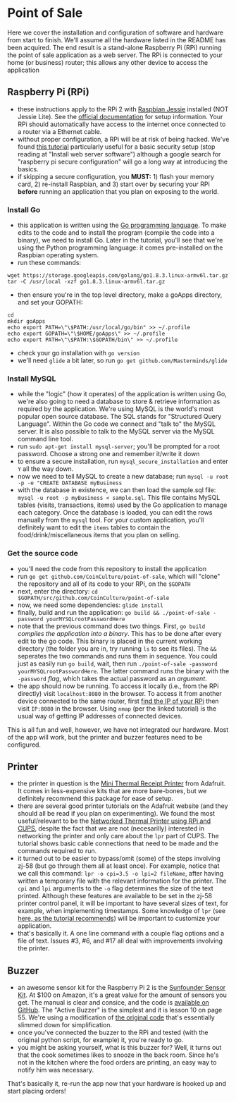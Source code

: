 # Point of Sale

Here we cover the installation and configuration of software and hardware from start to finish. We'll assume all the hardware listed in the README has been acquired. The end result is a stand-alone Raspberry Pi (RPi) running the point of sale application as a web server. The RPi is connected to your home (or business) router; this allows any other device to access the application

## Raspberry Pi (RPi)
- these instructions apply to the RPi 2 with [Raspbian Jessie](https://www.raspberrypi.org/downloads/raspbian/) installed (NOT Jessie Lite). See the [official documentation](https://www.raspberrypi.org/documentation/) for setup information. Your RPi should automatically have access to the internet once connected to a router via a Ethernet cable.
- without proper configuration, a RPi will be at risk of being hacked. We've found [this tutorial](https://mattwilcox.net/web-development/setting-up-a-secure-home-web-server-with-raspberry-pi) particularly useful for a basic security setup (stop reading at "Install web server software") although a google search for "raspberry pi secure configuration" will go a long way at introducing the basics.
- if skipping a secure configuration, you **MUST:** 1) flash your memory card, 2) re-install Raspbian, and 3) start over by securing your RPi **before** running an application that you plan on exposing to the world.

### Install Go
- this application is written using the [Go programming language](https://golang.org/). To make edits to the code and to install the program (compile the code into a binary), we need to install Go. Later in the tutorial, you'll see that we're using the Python programming language: it comes pre-installed on the Raspbian operating system.
- run these commands:
```
wget https://storage.googleapis.com/golang/go1.8.3.linux-armv6l.tar.gz
tar -C /usr/local -xzf go1.8.3.linux-armv6l.tar.gz
```
- then ensure you're in the top level directory, make a goApps directory, and set your GOPATH:
```
cd
mkdir goApps
echo export PATH=\"\$PATH:/usr/local/go/bin" >> ~/.profile
echo export GOPATH=\"\$HOME/goApps\" >> ~/.profile
echo export PATH=\"\$PATH:\$GOPATH/bin\" >> ~/.profile
```
- check your go installation with `go version`
- we'll need `glide` a bit later, so run `go get github.com/Masterminds/glide`

### Install MySQL
- while the "logic" (how it operates) of the application is written using Go, we're also going to need a database to store & retrieve information as required by the application. We're using MySQL is the world's most popular open source database. The SQL stands for "Structured Query Language". Within the Go code we connect and "talk to" the MySQL server. It is also possible to talk to the MySQL server via the MySQL command line tool.
- run `sudo apt-get install mysql-server`; you'll be prompted for a root password. Choose a strong one and remember it/write it down
- to ensure a secure installation, run `mysql_secure_installation` and enter `Y` all the way down.
- now we need to tell MySQL to create a new database; run `mysql -u root -p -e "CREATE DATABASE myBusiness` 
- with the database in existence, we can then load the sample.sql file: `mysql -u root -p myBusiness < sample.sql`. This file contains MySQL tables (visits, transactions, items) used by the Go application to manage each category. Once the database is loaded, you can edit the rows manually from the `mysql` tool. For your custom application, you'll definitely want to edit the `items` tables to contain the food/drink/miscellaneous items that you plan on selling.

### Get the source code
- you'll need the code from this repository to install the application
- run `go get github.com/CoinCulture/point-of-sale`, which will "clone" the repository and all of its code to your RPi, on the `$GOPATH`
- next, enter the directory: `cd $GOPATH/src/github.com/CoinCulture/point-of-sale`
- now, we need some dependencies: `glide install`
- finally, build and run the application: `go build && ./point-of-sale -password yourMYSQLrootPasswordHere`
- note that the previous command does two things. First, `go build` *compiles the application into a binary*. This has to be done after every edit to the go code. This binary is placed in the current working directory (the folder you are in, try running `ls` to see its files). The `&&` seperates the two commands and runs them in sequence. You could just as easily run `go build`, wait, then run `./point-of-sale -password yourMYSQLrootPasswordHere`. The latter command runs the binary with the `-password` *flag*, which takes the actual password as an *argument*.
- the app should now be running. To access it locally (i.e., from the RPi directly) visit `localhost:8080` in the browser. To access it from another device connected to the same router, first [find the IP of your RPi](https://www.raspberrypi.org/documentation/remote-access/ip-address.md) then visit `IP:8080` in the browser. Using `nmap` (per the linked tutorial) is the usual way of getting IP addresses of connected devices.

This is all fun and well, however, we have not integrated our hardware. Most of the app will work, but the printer and buzzer features need to be configured.

## Printer
- the printer in question is the [Mini Thermal Receipt Printer](https://www.adafruit.com/product/600) from Adafruit. It comes in less-expensive kits that are more bare-bones, but we definitely recommend this package for ease of setup.
- there are several good printer tutorials on the Adafruit website (and they should all be read if you plan on experimenting). We found the most useful/relevant to be the [Networked Thermal Printer using RPi and CUPS](https://learn.adafruit.com/networked-thermal-printer-using-cups-and-raspberry-pi/overview), despite the fact that we are not (necesarilly) interested in networking the printer and only care about the `lpr` part of CUPS. The tutorial shows basic cable connections that need to be made and the commands required to run.
- it turned out to be easier to bypass/omit (some) of the steps involving zj-58 (but go through them all at least once). For example, notice that we call this command: `lpr -o cpi=3.5 -o lpi=2 fileName`, after having written a temporary file with the relevant information for the printer. The `cpi` and `lpi` arguments to the `-o` flag determines the size of the text printed. Although these features are available to be set in the zj-58 printer control panel, it will be important to have several sizes of text, for example, when implementing timestamps. Some knowledge of `lpr` (see [here, as the tutorial recommends](https://www.cups.org/doc/options.html)) will be important to customize your application. 
- that's basically it. A one line command with a couple flag options and a file of text. Issues #3, #6, and #17 all deal with improvements involving the printer.

## Buzzer
- an awesome sensor kit for the Raspberry Pi 2 is the [Sunfounder Sensor Kit](https://www.sunfounder.com/starterkit/arduino/sensor-kit-v2-0.html). At $100 on Amazon, it's a great value for the amount of sensors you get. The manual is clear and consice, and the code is [available on GitHub](https://github.com/sunfounder/SunFounder_SensorKit_for_RPi2). The "Active Buzzer" is the simplest and it is lesson 10 on page 55. We're using a modification of [the original code](https://github.com/sunfounder/SunFounder_SensorKit_for_RPi2/blob/master/Python/10_active_buzzer.py) that's essentially slimmed down for simplification.
- once you've connected the buzzer to the RPi and tested (with the original python script, for example) it, you're ready to go.
- you might be asking yourself, what is this buzzer for? Well, it turns out that the cook sometimes likes to snooze in the back room. Since he's not in the kitchen where the food orders are printing, an easy way to notify him was necessary.

That's basically it, re-run the app now that your hardware is hooked up and start placing orders!
